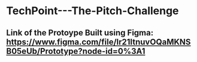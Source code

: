 # TechPoint---The-Pitch-Challenge

## Link of the Protoype Built using Figma: https://www.figma.com/file/lr21ItnuvOQaMKNSB05eUb/Prototype?node-id=0%3A1
